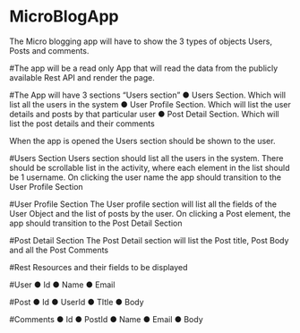 # MicroBlogApp
The Micro blogging app will have to show the
3 types of objects Users, Posts and comments.

#The app will be a read only App that will read the data from the publicly available Rest API and render
the page.

#The App will have 3 sections “Users section”
● Users Section. Which will list all the users in the system
● User Profile Section. Which will list the user details and posts by that particular user
● Post Detail Section. Which will list the post details and their comments

When the app is opened the Users section should be shown to the user.

#Users Section
Users section should list all the users in the system. There should be scrollable list in the activity,
where each element in the list should be 1 username. On clicking the user name the app should
transition to the User Profile Section

#User Profile Section
The User profile section will list all the fields of the User Object and the list of posts by the user.
On clicking a Post element, the app should transition to the Post Detail Section

#Post Detail Section
The Post Detail section will list the Post title, Post Body and all the Post Comments


#Rest Resources and their fields to be displayed

#User
● Id
● Name
● Email


#Post
● Id
● UserId
● TItle
● Body

#Comments
● Id
● PostId
● Name
● Email
● Body


